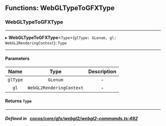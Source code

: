 ## Functions: WebGLTypeToGFXType

### WebGLTypeToGFXType


___
▸ **WebGLTypeToGFXType**<`Type`\>(`glType: GLenum, gl: WebGL2RenderingContext`): `Type`
___


#### Parameters

| Name | Type | Description |
| :------: | :------: | :------: |
| `glType` | `GLenum` | - |
| `gl` | `WebGL2RenderingContext` | - |

#### Returns `Type` 
___


##### Defined in &nbsp;   [cocos/core/gfx/webgl2/webgl2-commands.ts:492](https://github.com/cocos-creator/engine/blob/c7bf6b8a9/cocos/core/gfx/webgl2/webgl2-commands.ts#L492)&nbsp;
